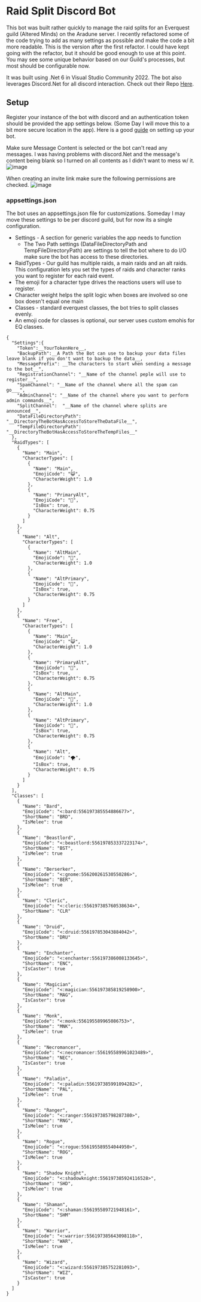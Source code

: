 # Raid Split Discord Bot
This bot was built rather quickly to manage the raid splits for an Everquest guild (Altered Minds) on the Aradune server. I recently refactored some of the code trying to add as many settings as possible and make the code a bit more readable.  This is the version after the first refactor. I could have kept going with the refactor, but it should be good enough to use at this point. You may see some unique behavior based on our Guild's processes, but most should be configurable now.

It was built using .Net 6 in Visual Studio Community 2022. The bot also leverages Discord.Net for all discord interaction. Check out their Repo [Here](https://github.com/discord-net/Discord.Net). 

## Setup
Register your instance of the bot with discord and an authentication token should be provided the app settings below. (Some Day I will move this to a bit more secure location in the app).  Here is a good [guide](https://discordpy.readthedocs.io/en/stable/discord.html) on setting up your bot.

Make sure Message Content is selected or the bot can't read any messages. I was having problems with discord.Net and the message's content being blank so I turned on all contents as I didn't want to mess w/ it.
![image](https://user-images.githubusercontent.com/118477422/202597644-ab31d5b5-81b7-4ebe-987e-74a6ab76526e.png)

When creating an invite link make sure the following permissions are checked.
![image](https://user-images.githubusercontent.com/118477422/202589449-483464fe-8c3a-455d-b6a8-9885078a61ec.png)


### appsettings.json
The bot uses an appsettings.json file for customizations. Someday I may move these settings to be per discord guild, but for now its a single configuration. 
* Settings - A section for generic variables the app needs to function
    * The Two Path settings (DataFileDirectoryPath and TempFileDirectoryPath) are settings to tell the bot where to do I/O make sure the bot has access to these directories.
* RaidTypes - Our guild has multiple raids, a main raids and an alt raids. This configuration lets you set the types of raids and character ranks you want to register for each raid event.
* The emoji for a character type drives the reactions users will use to register.
* Character weight helps the split logic when boxes are involved so one box doesn't equal one main
* Classes - standard everquest classes, the bot tries to split classes evenly.
* An emoji code for classes is optional, our server uses custom emohis for EQ classes. 
```
{
  "Settings":{
    "Token":__YourTokenHere__,
    "BackupPath":__A Path the Bot can use to backup your data files leave blank if you don't want to backup the data__,
    "MessagePrefix": __The characters to start when sending a message to the bot__",
    "RegistrationChannel": "__Name of the channel peple will use to register__",
    "SpamChannel": "__Name of the channel where all the spam can go___",
    "AdminChannel": "__Name of the channel where you want to perform admin commands__",
    "SplitChannel":  "__Name of the channel where splits are announced__",
    "DataFileDirectoryPath": "__DirectoryTheBotHasAccessToStoreTheDataFile__",
    "TempFileDirectoryPath": "__DirectoryTheBotHasAccessToStoreTheTempFiles__"
  },
  "RaidTypes": [
    {
      "Name": "Main",
      "CharacterTypes": [
        {
          "Name": "Main",
          "EmojiCode": "😺",
          "CharacterWeight": 1.0
        },
        {
          "Name": "PrimaryAlt",
          "EmojiCode": "💩",
          "IsBox": true,
          "CharacterWeight": 0.75
        }
      ]
    },
    {
      "Name": "Alt",
      "CharacterTypes": [
        {
          "Name": "AltMain",
          "EmojiCode": "🦖",
          "CharacterWeight": 1.0
        },
        {
          "Name": "AltPrimary",
          "EmojiCode": "🍄",
          "IsBox": true,
          "CharacterWeight": 0.75
        }
      ]
    },
    {
      "Name": "Free",
      "CharacterTypes": [
        {
          "Name": "Main",
          "EmojiCode": "😺",
          "CharacterWeight": 1.0
        },
        {
          "Name": "PrimaryAlt",
          "EmojiCode": "💩",
          "IsBox": true,
          "CharacterWeight": 0.75
        },
        {
          "Name": "AltMain",
          "EmojiCode": "🦖",
          "CharacterWeight": 1.0
        },
        {
          "Name": "AltPrimary",
          "EmojiCode": "🍄",
          "IsBox": true,
          "CharacterWeight": 0.75
        },
        {
          "Name": "Alt",
          "EmojiCode": "🌪",
          "IsBox": true,
          "CharacterWeight": 0.75
        }
      ]
    }
  ],
  "Classes": [
    {
      "Name": "Bard",
      "EmojiCode": "<:bard:556197385554886677>",
      "ShortName": "BRD",
      "IsMelee": true
    },
    {
      "Name": "Beastlord",
      "EmojiCode": "<:beastlord:556197853337223174>",
      "ShortName": "BST",
      "IsMelee": true
    },
    {
      "Name": "Berserker",
      "EmojiCode": "<:gnome:556200261530550286>",
      "ShortName": "BER",
      "IsMelee": true
    },
    {
      "Name": "Cleric",
      "EmojiCode": "<:cleric:556197385760538634>",
      "ShortName": "CLR"
    },
    {
      "Name": "Druid",
      "EmojiCode": "<:druid:556197853043884042>",
      "ShortName": "DRU"
    },
    {
      "Name": "Enchanter",
      "EmojiCode": "<:enchanter:556197386008133645>",
      "ShortName": "ENC",
      "IsCaster": true
    },
    {
      "Name": "Magician",
      "EmojiCode": "<:magician:556197385819258900>",
      "ShortName": "MAG",
      "IsCaster": true
    },
    {
      "Name": "Monk",
      "EmojiCode": "<:monk:556195589965086753>",
      "ShortName": "MNK",
      "IsMelee": true
    },
    {
      "Name": "Necromancer",
      "EmojiCode": "<:necromancer:556195589961023489>",
      "ShortName": "NEC",
      "IsCaster": true
    },
    {
      "Name": "Paladin",
      "EmojiCode": "<:paladin:556197385991094282>",
      "ShortName": "PAL",
      "IsMelee": true
    },
    {
      "Name": "Ranger",
      "EmojiCode": "<:ranger:556197385798287380>",
      "ShortName": "RNG",
      "IsMelee": true
    },
    {
      "Name": "Rogue",
      "EmojiCode": "<:rogue:556195589554044950>",
      "ShortName": "ROG",
      "IsMelee": true
    },
    {
      "Name": "Shadow Knight",
      "EmojiCode": "<:shadowknight:556197385924116528>",
      "ShortName": "SHD",
      "IsMelee": true
    },
    {
      "Name": "Shaman",
      "EmojiCode": "<:shaman:556195589721948161>",
      "ShortName": "SHM"
    },
    {
      "Name": "Warrior",
      "EmojiCode": "<:warrior:556197385643098118>",
      "ShortName": "WAR",
      "IsMelee": true
    },
    {
      "Name": "Wizard",
      "EmojiCode": "<:wizard:556197385752281093>",
      "ShortName": "WIZ",
      "IsCaster": true
    }
  ]
}
```

